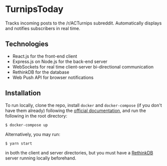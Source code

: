# TurnipsToday

Tracks incoming posts to the /r/ACTurnips subreddit. Automatically displays and notifies subscribers in real time.

## Technologies

* React.js for the front-end client
* Express.js on Node.js for the back-end server
* WebSockets for real time client-server bi-directional communication
* RethinkDB for the database
* Web Push API for browser notifications

## Installation

To run locally, clone the repo, install `docker` and `docker-compose` (if you don't have them already) following the [official documentation](https://docs.docker.com/), and run the following in the root directory:
```
$ docker-compose up
```
Alternatively, you may run:
```
$ yarn start
```
in both the client and server directories, but you must have a [RethinkDB](https://rethinkdb.com) server running locally beforehand.
